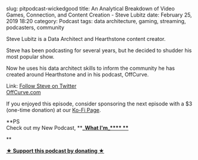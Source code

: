 slug: pitpodcast-wickedgood
title: An Analytical Breakdown of Video Games, Connection, and Content Creation - Steve Lubitz
date: February 25, 2019 18:20
category: Podcast
tags: data architecture, gaming, streaming, podcasters, community

Steve Lubitz is a Data Architect and Hearthstone content creator.   
  
Steve has been podcasting for several years, but he decided to shudder his most popular show.  
  
Now he uses his data architect skills to inform the community he has created around Hearthstone and in his podcast, OffCurve.   
  
Link:
[Follow Steve on Twitter](https://twitter.com/wickedgood)  
[OffCurve.com](https://offcurve.com)  
  
If you enjoyed this episode, consider sponsoring the next episode with a $3 (one-time donation) at our [Ko-Fi Page](https://ko-fi.com/jayandjaymedia).  
  
**PS  
Check out my New Podcast, ****_[What I'm_**** **](https://kjaymiller.transistor.fm/subscribe)**  
  
**  


**[★ Support this podcast by donating ★](Https://ko-fi.com/jayandjaymedia)**

